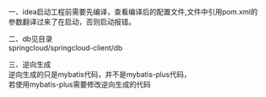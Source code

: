 一、idea启动工程前需要先编译，查看编译后的配置文件,文件中引用pom.xml的参数翻译过来了在启动，否则启动报错。

二、db见目录  
    springcloud/springcloud-client/db
    
三、逆向生成  
    逆向生成的只是mybatis代码，并不是mybatis-plus代码，  
    若使用mybatis-plus需要修改逆向生成的代码   
